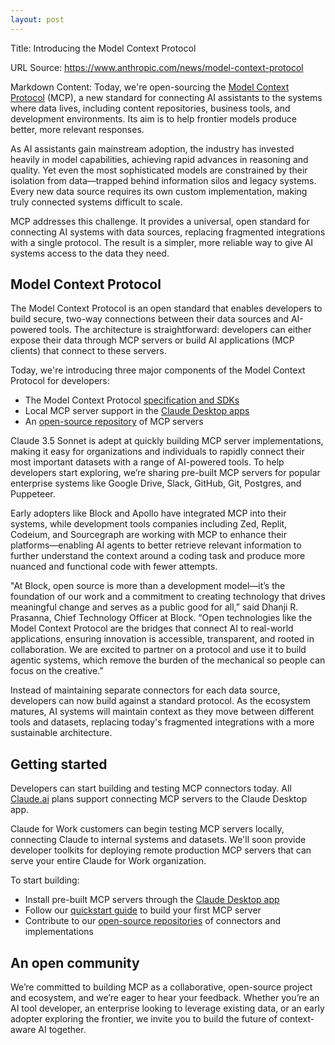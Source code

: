 ```yaml
---
layout: post
---
```

Title: Introducing the Model Context Protocol

URL Source: https://www.anthropic.com/news/model-context-protocol

Markdown Content:
Today, we're open-sourcing the [Model Context Protocol](https://modelcontextprotocol.io/) (MCP), a new standard for connecting AI assistants to the systems where data lives, including content repositories, business tools, and development environments. Its aim is to help frontier models produce better, more relevant responses.

As AI assistants gain mainstream adoption, the industry has invested heavily in model capabilities, achieving rapid advances in reasoning and quality. Yet even the most sophisticated models are constrained by their isolation from data—trapped behind information silos and legacy systems. Every new data source requires its own custom implementation, making truly connected systems difficult to scale.

MCP addresses this challenge. It provides a universal, open standard for connecting AI systems with data sources, replacing fragmented integrations with a single protocol. The result is a simpler, more reliable way to give AI systems access to the data they need.

Model Context Protocol
----------------------

The Model Context Protocol is an open standard that enables developers to build secure, two-way connections between their data sources and AI-powered tools. The architecture is straightforward: developers can either expose their data through MCP servers or build AI applications (MCP clients) that connect to these servers.

Today, we're introducing three major components of the Model Context Protocol for developers:

*   The Model Context Protocol [specification and SDKs](https://github.com/modelcontextprotocol)
*   Local MCP server support in the [Claude Desktop apps](https://claude.ai/download)
*   An [open-source repository](https://github.com/modelcontextprotocol/servers) of MCP servers

Claude 3.5 Sonnet is adept at quickly building MCP server implementations, making it easy for organizations and individuals to rapidly connect their most important datasets with a range of AI-powered tools. To help developers start exploring, we’re sharing pre-built MCP servers for popular enterprise systems like Google Drive, Slack, GitHub, Git, Postgres, and Puppeteer.

Early adopters like Block and Apollo have integrated MCP into their systems, while development tools companies including Zed, Replit, Codeium, and Sourcegraph are working with MCP to enhance their platforms—enabling AI agents to better retrieve relevant information to further understand the context around a coding task and produce more nuanced and functional code with fewer attempts.

"At Block, open source is more than a development model—it’s the foundation of our work and a commitment to creating technology that drives meaningful change and serves as a public good for all,” said Dhanji R. Prasanna, Chief Technology Officer at Block. “Open technologies like the Model Context Protocol are the bridges that connect AI to real-world applications, ensuring innovation is accessible, transparent, and rooted in collaboration. We are excited to partner on a protocol and use it to build agentic systems, which remove the burden of the mechanical so people can focus on the creative.”

Instead of maintaining separate connectors for each data source, developers can now build against a standard protocol. As the ecosystem matures, AI systems will maintain context as they move between different tools and datasets, replacing today's fragmented integrations with a more sustainable architecture.

Getting started
---------------

Developers can start building and testing MCP connectors today. All [Claude.ai](http://claude.ai/) plans support connecting MCP servers to the Claude Desktop app.

Claude for Work customers can begin testing MCP servers locally, connecting Claude to internal systems and datasets. We'll soon provide developer toolkits for deploying remote production MCP servers that can serve your entire Claude for Work organization.

To start building:

*   Install pre-built MCP servers through the [Claude Desktop app](https://claude.ai/download)
*   Follow our [quickstart guide](https://modelcontextprotocol.io/quickstart) to build your first MCP server
*   Contribute to our [open-source repositories](https://github.com/modelcontextprotocol) of connectors and implementations

An open community
-----------------

We’re committed to building MCP as a collaborative, open-source project and ecosystem, and we’re eager to hear your feedback. Whether you’re an AI tool developer, an enterprise looking to leverage existing data, or an early adopter exploring the frontier, we invite you to build the future of context-aware AI together.

